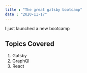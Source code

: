 ```yaml
---
title : "The great gatsby bootcamp"
date : "2020-11-17"
---
```


I just launched a new bootcamp

## Topics Covered

1. Gatsby
2. GraphQl
3. React